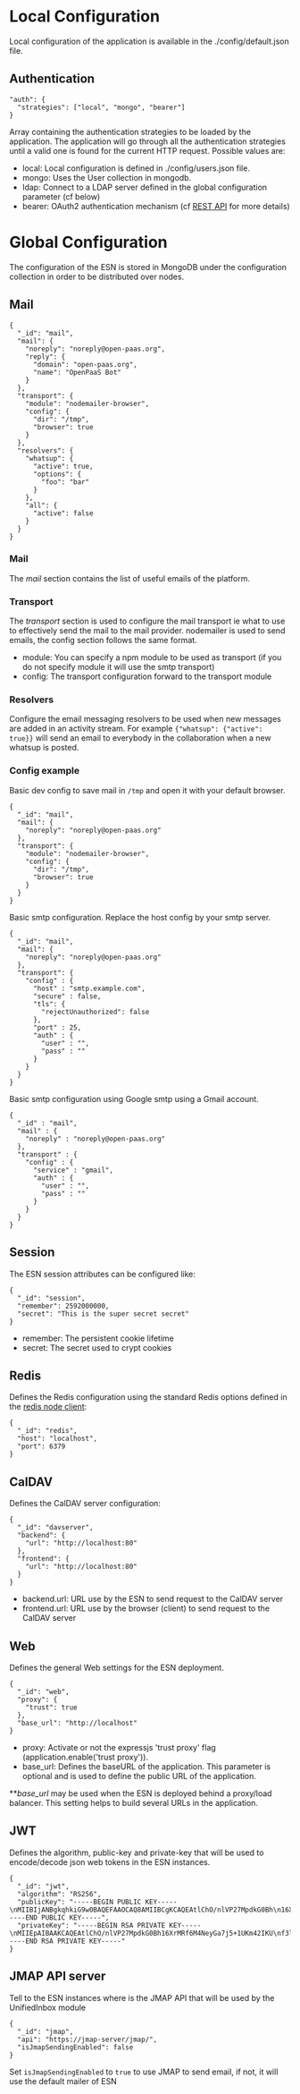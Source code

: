 # Local Configuration

Local configuration of the application is available in the ./config/default.json file.

## Authentication

    "auth": {
      "strategies": ["local", "mongo", "bearer"]
    }

Array containing the authentication strategies to be loaded by the application. The application will go through all the authentication strategies until a valid one is found for the current HTTP request.
Possible values are:

- local: Local configuration is defined in ./config/users.json file.
- mongo: Uses the User collection in mongodb.
- ldap: Connect to a LDAP server defined in the global configuration parameter (cf below)
- bearer: OAuth2 authentication mechanism (cf [REST API](REST.md) for more details)

# Global Configuration

The configuration of the ESN is stored in MongoDB under the configuration collection in order to be distributed over nodes.

## Mail

    {
      "_id": "mail",
      "mail": {
        "noreply": "noreply@open-paas.org",
        "reply": {
          "domain": "open-paas.org",
          "name": "OpenPaaS Bot"
        }
      },
      "transport": {
        "module": "nodemailer-browser",
        "config": {
          "dir": "/tmp",
          "browser": true
        }
      },
      "resolvers": {
        "whatsup": {
          "active": true,
          "options": {
            "foo": "bar"
          }
        },
        "all": {
          "active": false
        }
      }
    }

### Mail

The *mail* section contains the list of useful emails of the platform.

### Transport

The *transport* section is used to configure the mail transport ie what to use to effectively send the mail to the mail provider.
nodemailer is used to send emails, the config section follows the same format.

- module: You can specify a npm module to be used as transport (if you do not specify module it will use the smtp transport)
- config: The transport configuration forward to the transport module

### Resolvers

Configure the email messaging resolvers to be used when new messages are added in an activity stream.
For example `{"whatsup": {"active": true}}` will send an email to everybody in the collaboration when a new whatsup is posted.

### Config example

Basic dev config to save mail in `/tmp` and open it with your default browser.

    {
      "_id": "mail",
      "mail": {
        "noreply": "noreply@open-paas.org"
      },
      "transport": {
        "module": "nodemailer-browser",
        "config": {
          "dir": "/tmp",
          "browser": true
        }
      }
    }

Basic smtp configuration. Replace the host config by your smtp server.

    {
      "_id": "mail",
      "mail": {
        "noreply": "noreply@open-paas.org"
      },
      "transport": {
        "config" : {
          "host" : "smtp.example.com",
          "secure" : false,
          "tls": {
            "rejectUnauthorized": false
          },
          "port" : 25,
          "auth" : {
            "user" : "",
            "pass" : ""
          }
        }
      }
    }

Basic smtp configuration using Google smtp using a Gmail account.

    {
      "_id" : "mail",
      "mail" : {
        "noreply" : "noreply@open-paas.org"
      },
      "transport" : {
        "config" : {
          "service" : "gmail",
          "auth" : {
            "user" : "",
            "pass" : ""
          }
        }
      }
    }

## Session

The ESN session attributes can be configured like:

    {
      "_id": "session",
      "remember": 2592000000,
      "secret": "This is the super secret secret"
    }

- remember: The persistent cookie lifetime
- secret: The secret used to crypt cookies

## Redis

Defines the Redis configuration using the standard Redis options defined in the [redis node client](https://github.com/mranney/node_redis#rediscreateclientport-host-options):

    {
      "_id": "redis",
      "host": "localhost",
      "port": 6379
    }

## CalDAV

Defines the CalDAV server configuration:

    {
      "_id": "davserver",
      "backend": {
        "url": "http://localhost:80"
      },
      "frontend": {
        "url": "http://localhost:80"
      }
    }

- backend.url: URL use by the ESN to send request to the CalDAV server
- frontend.url: URL use by the browser (client) to send request to the CalDAV server

## Web

Defines the general Web settings for the ESN deployment.

    {
      "_id": "web",
      "proxy": {
        "trust": true
      },
      "base_url": "http://localhost"
    }

- proxy: Activate or not the expressjs 'trust proxy' flag (application.enable('trust proxy')).
- base_url: Defines the baseURL of the application. This parameter is optional and is used to define the public URL of the application.

***base_url* may be used when the ESN is deployed behind a proxy/load balancer. This setting helps to build several URLs in the application.

## JWT

Defines the algorithm, public-key and private-key that will be used to encode/decode json web tokens in the ESN instances.

    {
      "_id": "jwt",
      "algorithm": "RS256",
      "publicKey": "-----BEGIN PUBLIC KEY-----\nMIIBIjANBgkqhkiG9w0BAQEFAAOCAQ8AMIIBCgKCAQEAtlChO/nlVP27MpdkG0Bh\n16XrMRf6M4NeyGa7j5+1UKm42IKUf3lM28oe82MqIIRyvskPc11NuzSor8HmvH8H\nlhDs5DyJtx2qp35AT0zCqfwlaDnlDc/QDlZv1CoRZGpQk1Inyh6SbZwYpxxwh0fi\n+d/4RpE3LBVo8wgOaXPylOlHxsDizfkL8QwXItyakBfMO6jWQRrj7/9WDhGf4Hi+\nGQur1tPGZDl9mvCoRHjFrD5M/yypIPlfMGWFVEvV5jClNMLAQ9bYFuOc7H1fEWw6\nU1LZUUbJW9/CH45YXz82CYqkrfbnQxqRb2iVbVjs/sHopHd1NTiCfUtwvcYJiBVj\nkwIDAQAB\n-----END PUBLIC KEY-----",
      "privateKey": "-----BEGIN RSA PRIVATE KEY-----\nMIIEpAIBAAKCAQEAtlChO/nlVP27MpdkG0Bh16XrMRf6M4NeyGa7j5+1UKm42IKU\nf3lM28oe82MqIIRyvskPc11NuzSor8HmvH8HlhDs5DyJtx2qp35AT0zCqfwlaDnl\nDc/QDlZv1CoRZGpQk1Inyh6SbZwYpxxwh0fi+d/4RpE3LBVo8wgOaXPylOlHxsDi\nzfkL8QwXItyakBfMO6jWQRrj7/9WDhGf4Hi+GQur1tPGZDl9mvCoRHjFrD5M/yyp\nIPlfMGWFVEvV5jClNMLAQ9bYFuOc7H1fEWw6U1LZUUbJW9/CH45YXz82CYqkrfbn\nQxqRb2iVbVjs/sHopHd1NTiCfUtwvcYJiBVjkwIDAQABAoIBAAkhTJHGV/fDpSZJ\ncpfyx3OXOYoB22PNBmgezPHKW7goZ7tf/rPLjU/MdXRW2Ps75ssrInzyhTwEzRXQ\nLg/uhKC9RD/B0Fu9PpiYt/vAqlb865qmm5PvfknZhkwntytCL7rQ+HEkysx2br2f\nrPr5XKKK1tIh35NzlwfktWQOjG1sk5vfHc/fyUrWE6KoZgIrW0Rmc8c7YRMwljYT\nUGQAL2LBDGsocFV92AsMCLcCmI/gF0J2g5880htcj+TzsdCHAPviB8Z262mFlmLB\nrPWlUwWLmqdyr9YoLXszZ+iERCglPK8kn14wxcrNWrxLlHU9b2HXRIR9MwlyjLDK\nLc8lgHECgYEA6C3nJfGqmj2Y7fLxZOcTwuP5UvprwbvHaoeU8brPjrt+Wp4MgznG\nIJLtd7twJQhMh4NPQSqZhQxDb+Pa8S5prLH2lvEa9+sNXeh/z5FD0NG1zsNGJ+Am\nB+7xM5LlpinDh+NlCLHiWOg/YcQtqfIvNFwDdt9LGE37dxOpSF9jxIcCgYEAyQUP\nRXECEWYfMd2z7spzJ3hP3o/qPA5WE0EaXMRtLAQg9cnLM7odcT37uFT7joHijPe/\nml7cjJf9oyCZjN8GqGmaHH4MYe5LQVQrwmkMH6Y5pvFta5i9p9SA0h98TEr/rThL\nKRKwz+ItSz6YP7WINBsBdbJNjJxj7su9s8udN5UCgYAdARb+I3l3eThwiUfkngVW\n9FnCJuxtMEMSKMvPgtHI990p/tJ7Vi1NBm3J5k11IttEln/BGUxCVaza/nDsbirf\nWv/+DTKcQ+3QjGnjCTeaj4gRw00xUAwQM6ZIFhLANjlp8Vs+wdIP3zuDwBkgQNPq\ny4/XOr/L0noWfwtHsjrpYwKBgQC8RnblLVEohqOVCvdqIkf0oeT8qYJTuYG5CvLs\nDDXMUhmk29nsmtbUp59KKJ5r/Q75xVm59jtPm1O+I9xtar5LoozrPsvONWhaycEq\nl0T5p7C7wcggTLDlrkzxgPfkZSJPVThgQddE/aw6m2fx0868LscRO20S069ti3ok\nGgMoeQKBgQCnKB+IPX+tnUqkGeaLuZbIHBIAMxgkbv6s6R/Ue7wbGt/tcRXhrc4x\nQDSXlF8GxlJW0Lnmorz/ZRm6ajf1EpajEBh97cj4bnwWFiKe+Vsivkp72wPb9qSl\ninNz0WXJtOTrDLhu55P0mDjArCCYNi69WTq9jTo18v4DI0zzfUUaaQ==\n-----END RSA PRIVATE KEY-----"
    }

## JMAP API server

Tell to the ESN instances where is the JMAP API that will be used by the UnifiedInbox module

    {
      "_id": "jmap",
      "api": "https://jmap-server/jmap/",
      "isJmapSendingEnabled": false
    }

Set `isJmapSendingEnabled` to `true` to use JMAP to send email, if not, it will
use the default mailer of ESN
